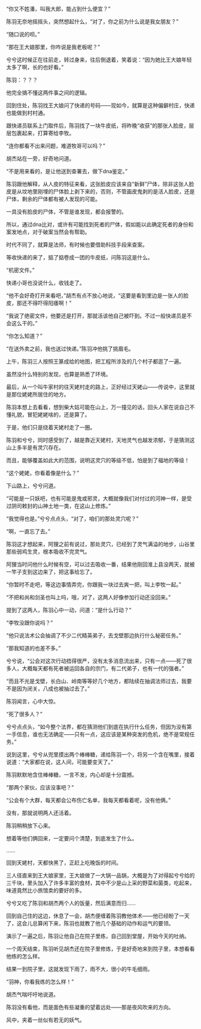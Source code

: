 “你又不姓潘，叫我大郎，能占到什么便宜？”

陈羽无奈地摇摇头，突然想起什么，“对了，你之前为什么说是我女朋友？”

“随口说的呗。”

“那在王大娘那里，你咋说是我老板呢？”

兮兮这时候正在往前走，转过身来，往后倒退着，笑着说：“因为她比王大娘年轻太多了啊，长的也好看。”

陈羽：？？？

他完全搞不懂这两件事之间的逻辑。

回到住处，陈羽找王大娘问了快递的号码——现如今，就算是这种偏僻村庄，快递也能做到村村通。

跟快递员联系上门取件后，陈羽找了一块牛皮纸，将昨晚“收获”的那张人脸皮，层层包裹起来，打算寄给李牧。

“连你都看不出来问题，难道牧哥可以吗？”

胡杰站在一旁，好奇地问道。

“不是用来看的，是让他送到查署去，做下dna鉴定。”

陈羽跟他解释，从人皮的特征来看，这张脸皮应该来自“新鲜”尸体，除非这张人脸皮是从坟地里刚埋的尸体脸上剥下来的，否则，不管画皮鬼剥的是活人脸皮，还是尸体，剩余的尸体都有被人发现的可能。

一具没有脸皮的尸体，不管是谁发现，都会报警的。

所以，通过dna比对，或许有可能找到死者的尸体，假如能以此确定死者的身份和案发地点，对于破案当然会有帮助。

时代不同了，就算是法师，有时候也要借助科技手段来查案。

等收快递的来了，掂了掂卷成一团的牛皮纸，问陈羽这是什么。

“机密文件。”

快递小哥也没说什么，收钱走了。

“他不会好奇打开来看吧，”胡杰有点不放心地说，“这要是看到里边是一张人的脸皮，那还不得吓得阳痿啊！”

“我说了绝密文件，他要还是打开，那就活该他自己被吓到。不过一般快递员是不会这么干的。”

“你怎么知道？”

“在送外卖之前，我也送过快递。”陈羽冲他挑了挑眉毛。

上午，陈羽三人按照王篆成给的地图，把工程所涉及的几个村子都逛了一遍。

虽然没什么特别的发现，也算是熟悉了环境。

最后，从一个叫牛家村的往天姥村走的路上，正好经过天姥山——传说中，这里就是那位姥姥所居住的地方。

陈羽本想上去看看，想到柴大姑可能在山上，万一撞见的话，回头人家在说自己不懂礼貌，冒犯姥姥啥的，还是算了。

于是，他们只是绕着天姥村走了一圈。

陈羽和兮兮，同时感受到了，越是靠近天姥村，天地灵气也越发浓郁，于是猜测这山上多半是有灵穴存在。

而且，能够覆盖如此大的范围，说明这灵穴的等级不低，怕是到了福地的等级！

“这个姥姥，你看着像是什么？”

下山路上，兮兮问道。

“可能是一只妖吧，也有可能是鬼或邪灵，大概就像我们对付过的河神一样，是受过阴司敕封的山神土地一类，在这山上修炼。”

“我觉得也是。”兮兮点点头，“对了，咱们的那处灵穴呢？”

“啊，一直忘了去。”

陈羽这才想起来，阿狸之前有说过，那处灵穴，已经到了灵气满溢的地步，山谷里那些弱鸡生灵，根本吸收不完灵气。

阿狸当时问他什么时候有空，可以过去吸收一番，结果他刚回淮上县没两天，就被一竿子支到这边来了，把这事给忘了。

“你暂时不走吧，等这边事情弄完，你跟我一块过去爽一把，叫上李牧一起。”

“不把和尚和剑圣也叫上吗，哦，对了，这两人好像参加行动还没回来。”

提到了这两人，陈羽心中一动，问道：“是什么行动？”

“李牧没跟你说吗？”

“他只说法术公会抽调了不少二代精英弟子，去戈壁那边执行什么秘密任务。”

“那我知道的也差不多。”

兮兮说，“公会对这次行动捂得很严，没有太多消息流出来，只有一点——死了很多人，大概每天都有死者被运回各自的宗门，有二代弟子，也有一代的强者。”

“而且不光是戈壁，长白山、岭南等等好几个地方，都陆续在抽调法师过去，我要不是因为闭关，八成也被抽过去了。”

陈羽闻言，心中大惊。

“死了很多人？”

兮兮点点头，“如今整个法界，都在猜测他们到底在执行什么任务，但因为没有第一手信息，谁也无法确定——只有一点，这应该是某种突发的危机，绝不是常规任务。”

说到这里，兮兮从兜里摸出两个棒棒糖，递给陈羽一个，将另一个含在嘴里，接着说道：“大家都在说，这人间，可能要变天了。”

陈羽默默地含住棒棒糖，一言不发，内心却是十分震撼。

“那两个家伙，应该没事吧？”

“公会有个大群，每天都会公布伤亡名单，我每天都看着呢，没有他俩。”

没有，那就说明两人还活着。

陈羽稍稍放下心来。

想着等他们俩回来，一定要问个清楚，到底发生了什么。

……

回到天姥村，天都快黑了，正赶上吃晚饭的时间。

三人径直来到王大娘家里，王大娘做了一大锅一品锅，大概是为了对得起兮兮给的三千块，里头加入了许多丰富的食材，其中不少是山上采的野菜和菌类，吃起来，味道竟然比小旅馆卖的要好的多。

兮兮又吃了陈羽和胡杰两个人的饭量，然后满意而归……

回到自己住的这边，休息了一会，胡杰便缠着陈羽教他体术——他已经盼了一天了，这会儿总算闲下来，陈羽也就教了他几个基础的动作和运气的要领。

演示了一遍之后，陈羽让他自己在院子里练，自己回到堂屋，开始今天的吐纳。

一个周天结束，陈羽听见胡杰还在院子里修炼，于是好奇地来到院子里，本想看看他练的怎么样。

结果一到院子里，这就发现下雨了，雨不大，很小的牛毛细雨。

“羽神，你看我练的怎么样！”

胡杰气喘吁吁地说道。

陈羽没有看他，而是面色有些凝重的望着远处——那是夜风吹来的方向。

风中，夹着一丝似有若无的妖气。
